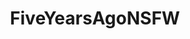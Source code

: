 ---
title: FiveYearsAgoNSFW
crosslinks:
- gonewild
- curvy
- nsfw
- WTF
- ImGoingToHellForThis
- funny
- RealGirls
- pics
- palegirls
- ass
- lovegaymale
- LegalTeens
- AllYourSexNeeds
- NSFW_GIF
- GoneWildPlus
- metart
- penis
- randomsexiness
- thick
---